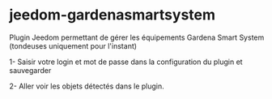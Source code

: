 # jeedom-gardenasmartsystem
Plugin Jeedom permettant de gérer les équipements Gardena Smart System (tondeuses uniquement pour l'instant)


1- Saisir votre login et mot de passe dans la configuration du plugin et sauvegarder

2- Aller voir les objets détectés dans le plugin.